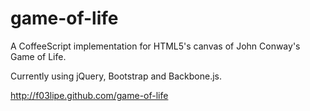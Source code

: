 
game-of-life
============

A CoffeeScript implementation for HTML5's canvas of John Conway's Game of Life.

Currently using jQuery, Bootstrap and Backbone.js.


http://f03lipe.github.com/game-of-life
